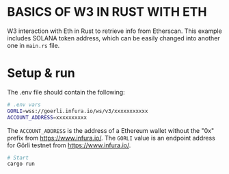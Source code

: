 BASICS OF W3 IN RUST WITH ETH
======
W3 interaction with Eth in Rust to retrieve info from Etherscan.
This example includes SOLANA token address, which can be easily changed into another one in ``main.rs`` file.


Setup & run
======

The .env file should contain the following:

```sh
# .env vars
GORLI=wss://goerli.infura.io/ws/v3/xxxxxxxxxxx
ACCOUNT_ADDRESS=xxxxxxxxxx
```
The ``ACCOUNT_ADDRESS`` is the address of a Ethereum wallet without the "0x" prefix from https://www.infura.io/.
The ``GORLI`` value is an endpoint address for Görli testnet from https://www.infura.io/.

```sh
# Start
cargo run
```

